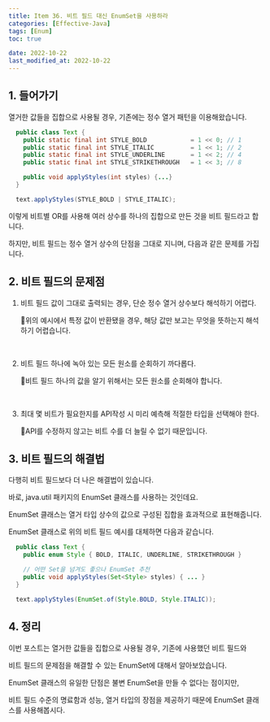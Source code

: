```yaml
---
title: Item 36. 비트 필드 대신 EnumSet을 사용하라
categories: [Effective-Java]
tags: [Enum]
toc: true

date: 2022-10-22
last_modified_at: 2022-10-22
---
```


## 1. 들어가기

열거한 값들을 집합으로 사용될 경우, 기존에는 정수 열거 패턴을 이용해왔습니다.

```java
  public class Text {
    public static final int STYLE_BOLD            = 1 << 0; // 1
    public static final int STYLE_ITALIC          = 1 << 1; // 2
    public static final int STYLE_UNDERLINE       = 1 << 2; // 4
    public static final int STYLE_STRIKETHROUGH   = 1 << 3; // 8

    public void applyStyles(int styles) {...}
  }
```

```java
  text.applyStyles(STYLE_BOLD | STYLE_ITALIC);
```

이렇게 비트별 OR를 사용해 여러 상수를 하나의 집합으로 만든 것을 비트 필드라고 합니다.

하지만, 비트 필드는 정수 열거 상수의 단점을 그대로 지니며, 다음과 같은 문제를 가집니다.

## 2. 비트 필드의 문제점

1. 비트 필드 값이 그대로 출력되는 경우, 단순 정수 열거 상수보다 해석하기 어렵다.

   🔹위의 예시에서 특정 값이 반환됐을 경우, 해당 값만 보고는 무엇을 뜻하는지 해석하기 어렵습니다.

   <br>

2. 비트 필드 하나에 녹아 있는 모든 원소를 순회하기 까다롭다.

   🔹비트 필드 하나의 값을 알기 위해서는 모든 원소를 순회해야 합니다.

   <br>

3. 최대 몇 비트가 필요한지를 API작성 시 미리 예측해 적절한 타입을 선택해야 한다.

   🔹API를 수정하지 않고는 비트 수를 더 늘릴 수 없기 때문입니다.

## 3. 비트 필드의 해결법

다행히 비트 필드보다 더 나은 해결법이 있습니다.

바로, java.util 패키지의 EnumSet 클래스를 사용하는 것인데요.

EnumSet 클래스는 열거 타입 상수의 값으로 구성된 집합을 효과적으로 표현해줍니다.

EnumSet 클래스로 위의 비트 필드 예시를 대체하면 다음과 같습니다.

```java
  public class Text {
    public enum Style { BOLD, ITALIC, UNDERLINE, STRIKETHROUGH }

    // 어떤 Set을 넘겨도 좋으나 EnumSet 추천
    public void applyStyles(Set<Style> styles) { ... }
  }
```

```java
  text.applyStyles(EnumSet.of(Style.BOLD, Style.ITALIC));
```

## 4. 정리

이번 포스트는 열거한 값들을 집합으로 사용될 경우, 기존에 사용했던 비트 필드와

비트 필드의 문제점을 해결할 수 있는 EnumSet에 대해서 알아보았습니다.

EnumSet 클래스의 유일한 단점은 불변 EnumSet을 만들 수 없다는 점이지만,

비트 필드 수준의 명료함과 성능, 열거 타입의 장점을 제공하기 때문에 EnumSet 클래스를 사용해봅시다.